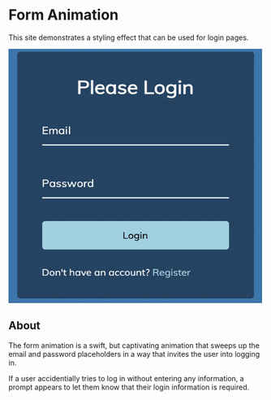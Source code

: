 # Form Animation

This site demonstrates a styling effect that can be used for login pages. 

<img src="ezgif.com-gif-maker (1).gif" alt="ezgif.com-gif-maker (1)" width="500" height="500">

## About

The form animation is a swift, but captivating animation that sweeps up the email and password placeholders in a way that invites the user into logging in.

If a user accidentially tries to log in without entering any information, a prompt appears to let them know that their login information is required.


